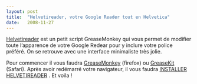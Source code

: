 ```yaml
---
layout:	post
title:	"Helvetireader, votre Google Reader tout en Helvetica"
date:	2008-11-27
---
```


  [Helvetireader](http://www.helvetireader.com/) est un petit script GreaseMonkey qui vous permet de modifier toute l’apparence de votre Google Redear pour y inclure votre police préféré. On se retrouve avec une interface minimaliste très jolie.

Pour commencer il vous faudra [GreaseMonkey](https://addons.mozilla.org/en-US/firefox/addon/748) (firefox) ou [GreaseKit](http://8-p.info/greasekit/) (Safari). Après avoir redémarré votre navigateur, il vous faudra [INSTALLER HELVETIREADER](http://www.helvetireader.com/helvetireader.user.js) . Et voila !

  